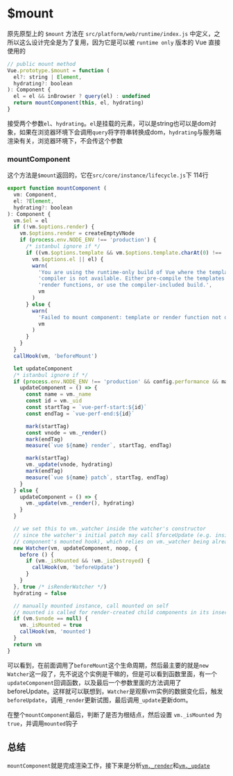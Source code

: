 # $mount

原先原型上的 `$mount` 方法在 `src/platform/web/runtime/index.js` 中定义，之所以这么设计完全是为了复用，因为它是可以被 `runtime only` 版本的 Vue 直接使用的

```javascript
// public mount method
Vue.prototype.$mount = function (
  el?: string | Element,
  hydrating?: boolean
): Component {
  el = el && inBrowser ? query(el) : undefined
  return mountComponent(this, el, hydrating)
}
```

接受两个参数`el`、`hydrating`。`el`是挂载的元素，可以是string也可以是dom对象，如果在浏览器环境下会调用`query`将字符串转换成dom，`hydrating`与服务端渲染有关，浏览器环境下，不会传这个参数

### mountComponent

这个方法是`$mount`返回的，它在`src/core/instance/lifecycle.js`下 114行

```javascript
export function mountComponent (
  vm: Component,
  el: ?Element,
  hydrating?: boolean
): Component {
  vm.$el = el
  if (!vm.$options.render) {
    vm.$options.render = createEmptyVNode
    if (process.env.NODE_ENV !== 'production') {
      /* istanbul ignore if */
      if ((vm.$options.template && vm.$options.template.charAt(0) !== '#') ||
        vm.$options.el || el) {
        warn(
          'You are using the runtime-only build of Vue where the template ' +
          'compiler is not available. Either pre-compile the templates into ' +
          'render functions, or use the compiler-included build.',
          vm
        )
      } else {
        warn(
          'Failed to mount component: template or render function not defined.',
          vm
        )
      }
    }
  }
  callHook(vm, 'beforeMount')

  let updateComponent
  /* istanbul ignore if */
  if (process.env.NODE_ENV !== 'production' && config.performance && mark) {
    updateComponent = () => {
      const name = vm._name
      const id = vm._uid
      const startTag = `vue-perf-start:${id}`
      const endTag = `vue-perf-end:${id}`

      mark(startTag)
      const vnode = vm._render()
      mark(endTag)
      measure(`vue ${name} render`, startTag, endTag)

      mark(startTag)
      vm._update(vnode, hydrating)
      mark(endTag)
      measure(`vue ${name} patch`, startTag, endTag)
    }
  } else {
    updateComponent = () => {
      vm._update(vm._render(), hydrating)
    }
  }

  // we set this to vm._watcher inside the watcher's constructor
  // since the watcher's initial patch may call $forceUpdate (e.g. inside child
  // component's mounted hook), which relies on vm._watcher being already defined
  new Watcher(vm, updateComponent, noop, {
    before () {
      if (vm._isMounted && !vm._isDestroyed) {
        callHook(vm, 'beforeUpdate')
      }
    }
  }, true /* isRenderWatcher */)
  hydrating = false

  // manually mounted instance, call mounted on self
  // mounted is called for render-created child components in its inserted hook
  if (vm.$vnode == null) {
    vm._isMounted = true
    callHook(vm, 'mounted')
  }
  return vm
}
```



可以看到，在前面调用了`beforeMount`这个生命周期，然后最主要的就是`new Watcher`这一段了，先不说这个实例是干嘛的，但是可以看到函数里面，有一个`updateComponent`回调函数，以及最后一个参数里面的方法调用了beforeUpdate。这样就可以联想到，`Watcher`是观察vm实例的数据变化后，触发`beforeUpdate`，调用`_render`更新试图，最后调用`_update`更新dom。

在整个`mountComponent`最后，判断了是否为根结点，然后设置 `vm._isMounted` 为 `true`，并调用`mounted`钩子

## 总结

`mountComponent`就是完成渲染工作，接下来是分析[`vm._render`](./源码6--_render.md)和[`vm._update`](./源码8--_update.md)

